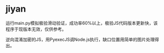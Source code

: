 # jiyan
运行main.py模拟极验滑动验证，成功率60%以上，极验JS代码版本更新快，该程序于现版本无效，仅供参考。

逆向混淆加密的JS，用PyexecJS调Node.js执行，缺口位置用简单的图片处理得出。
